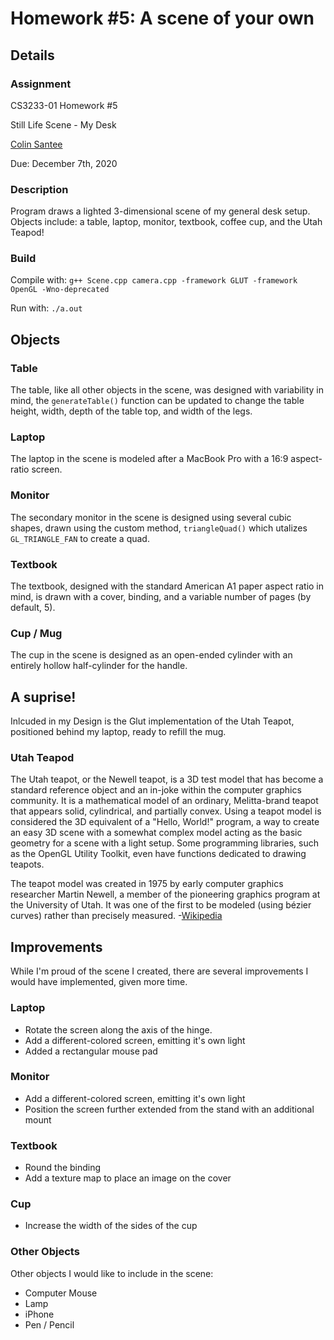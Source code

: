 # Homework #5: A scene of your own

## Details

### Assignment
CS3233-01 Homework #5
  
Still Life Scene - My Desk 
  
[Colin Santee](https://github.com/CJSantee)
  
Due: December 7th, 2020

### Description
Program draws a lighted 3-dimensional scene of my general desk setup. 
Objects include: a table, laptop, monitor, textbook, coffee cup, and the Utah Teapod!
  
### Build
Compile with: `g++ Scene.cpp camera.cpp -framework GLUT -framework OpenGL -Wno-deprecated`
  
Run with: `./a.out`
  
## Objects

### Table
The table, like all other objects in the scene, was designed with variability in mind, the `generateTable()` function can be updated to change the table height, width, depth of the table top, and width of the legs.
### Laptop
The laptop in the scene is modeled after a MacBook Pro with a 16:9 aspect-ratio screen. 
### Monitor 
The secondary monitor in the scene is designed using several cubic shapes, drawn using the custom method, `triangleQuad()` which utalizes `GL_TRIANGLE_FAN` to create a quad.
### Textbook
The textbook, designed with the standard American A1 paper aspect ratio in mind, is drawn with a cover, binding, and a variable number of pages (by default, 5).
### Cup / Mug
The cup in the scene is designed as an open-ended cylinder with an entirely hollow half-cylinder for the handle. 

## A suprise!
Inlcuded in my Design is the Glut implementation of the Utah Teapot, positioned behind my laptop, ready to refill the mug. 

### Utah Teapod 
The Utah teapot, or the Newell teapot, is a 3D test model that has become a standard reference object and an in-joke within the computer graphics community. It is a mathematical model of an ordinary, Melitta-brand teapot that appears solid, cylindrical, and partially convex. Using a teapot model is considered the 3D equivalent of a "Hello, World!" program, a way to create an easy 3D scene with a somewhat complex model acting as the basic geometry for a scene with a light setup. Some programming libraries, such as the OpenGL Utility Toolkit, even have functions dedicated to drawing teapots.

The teapot model was created in 1975 by early computer graphics researcher Martin Newell, a member of the pioneering graphics program at the University of Utah. It was one of the first to be modeled (using bézier curves) rather than precisely measured. -[Wikipedia](https://en.wikipedia.org/wiki/Utah_teapot)

## Improvements
While I'm proud of the scene I created, there are several improvements I would have implemented, given more time. 
### Laptop
- Rotate the screen along the axis of the hinge.
- Add a different-colored screen, emitting it's own light
- Added a rectangular mouse pad
### Monitor
- Add a different-colored screen, emitting it's own light
- Position the screen further extended from the stand with an additional mount
### Textbook
- Round the binding
- Add a texture map to place an image on the cover
### Cup
- Increase the width of the sides of the cup
### Other Objects
Other objects I would like to include in the scene:
- Computer Mouse
- Lamp
- iPhone
- Pen / Pencil